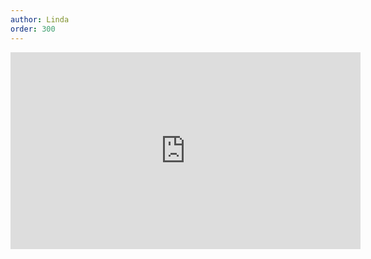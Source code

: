 ```yaml
---
author: Linda
order: 300
---
```

<div class="video-container">
<iframe width="560" height="315" src="https://www.youtube-nocookie.com/embed/nel9LVijSqs" title="YouTube video player" frameborder="0" allow="accelerometer; autoplay; clipboard-write; encrypted-media; gyroscope; picture-in-picture" allowfullscreen></iframe>
</div>